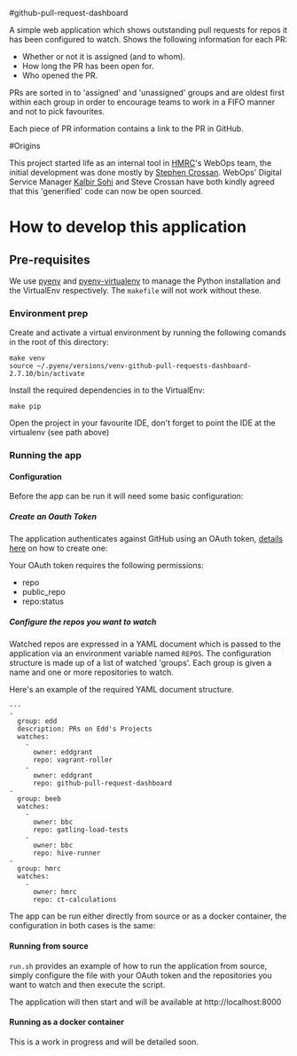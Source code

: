 #github-pull-request-dashboard

A simple web application which shows outstanding pull requests for repos it has been configured to watch. Shows the following information for each PR:

* Whether or not it is assigned (and to whom).
* How long the PR has been open for.
* Who opened the PR.

PRs are sorted in to 'assigned' and 'unassigned' groups and are oldest first within each group in order to encourage teams to work in a FIFO manner and not to pick favourites.

Each piece of PR information contains a link to the PR in GitHub.

#Origins

This project started life as an internal tool in [HMRC](https://github.com/hmrc)'s WebOps team, the initial development was done mostly by [Stephen Crossan](https://github.com/scrossan).
WebOps' Digital Service Manager [Kalbir Sohi](https://github.com/kalbir) and Steve Crossan have both kindly agreed that this 'generified' code can now be open sourced.

# How to develop this application

## Pre-requisites

We use [pyenv](https://github.com/yyuu/pyenv) and [pyenv-virtualenv](https://github.com/yyuu/pyenv-virtualenv) to manage the Python installation and the VirtualEnv respectively. The `makefile` will not work without these.

### Environment prep

Create and activate a virtual environment by running the following comands in the root of this directory:

    make venv
    source ~/.pyenv/versions/venv-github-pull-requests-dashboard-2.7.10/bin/activate

Install the required dependencies in to the VirtualEnv:

    make pip

Open the project in your favourite IDE, don't forget to point the IDE at the virtualenv (see path above)

### Running the app

#### Configuration

Before the app can be run it will need some basic configuration:

##### Create an Oauth Token

The application authenticates against GitHub using an OAuth token, [details here](https://github.com/blog/1509-personal-api-tokens) on how to create one:

Your OAuth token requires the following permissions:

* repo
* public_repo
* repo:status

##### Configure the repos you want to watch

Watched repos are expressed in a YAML document which is passed to the application via an environment variable named `REPOS`. The configuration structure is made up of a list of watched 'groups'. Each group is given a name and one or more repositories to watch.

Here's an example of the required YAML document structure.

    ---
    -
      group: edd
      description: PRs on Edd's Projects
      watches:
        -
          owner: eddgrant
          repo: vagrant-roller
        -
          owner: eddgrant
          repo: github-pull-request-dashboard
    -
      group: beeb
      watches:
        -
          owner: bbc
          repo: gatling-load-tests
        -
          owner: bbc
          repo: hive-runner
    -
      group: hmrc
      watches:
        -
          owner: hmrc
          repo: ct-calculations


The app can be run either directly from source or as a docker container, the configuration in both cases is the same:

#### Running from source

`run.sh` provides an example of how to run the application from source, simply configure the file with your OAuth token and the repositories you want to watch and then execute the script.

The application will then start and will be available at http://localhost:8000

#### Running as a docker container

This is a work in progress and will be detailed soon.
    

